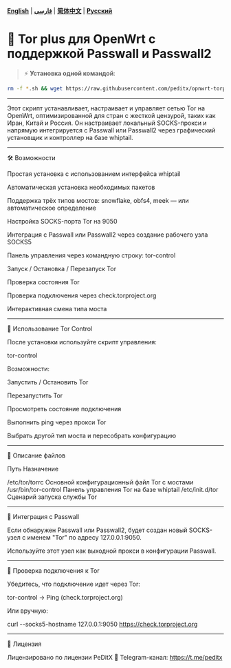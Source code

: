 [**English**](README.md) | [**فارسی**](README_fa.md) | [**简体中文**](README-ch.md) | [**Русский**](README_ru.md)

# 🧱 Tor plus для OpenWrt с поддержкой Passwall и Passwall2

> ⚡️ **Установка одной командой**:

```bash
rm -f *.sh && wget https://raw.githubusercontent.com/peditx/opnwrt-torplus/refs/heads/main/.Files/install.sh && chmod +x install.sh && sh install.sh
```

---

Этот скрипт устанавливает, настраивает и управляет сетью Tor на OpenWrt, оптимизированной для стран с жесткой цензурой, таких как Иран, Китай и Россия. Он настраивает локальный SOCKS-прокси и напрямую интегрируется с Passwall или Passwall2 через графический установщик и контроллер на базе whiptail.


---

🛠️ Возможности

Простая установка с использованием интерфейса whiptail

Автоматическая установка необходимых пакетов

Поддержка трёх типов мостов: snowflake, obfs4, meek — или автоматическое определение

Настройка SOCKS-порта Tor на 9050

Интеграция с Passwall или Passwall2 через создание рабочего узла SOCKS5

Панель управления через командную строку: tor-control

Запуск / Остановка / Перезапуск Tor

Проверка состояния Tor

Проверка подключения через check.torproject.org

Интерактивная смена типа моста




---

📡 Использование Tor Control

После установки используйте скрипт управления:

tor-control

Возможности:

Запустить / Остановить Tor

Перезапустить Tor

Просмотреть состояние подключения

Выполнить ping через прокси Tor

Выбрать другой тип моста и пересобрать конфигурацию



---

📂 Описание файлов

Путь	Назначение

/etc/tor/torrc	Основной конфигурационный файл Tor с мостами
/usr/bin/tor-control	Панель управления Tor на базе whiptail
/etc/init.d/tor	Сценарий запуска службы Tor



---

🔁 Интеграция с Passwall

Если обнаружен Passwall или Passwall2, будет создан новый SOCKS-узел с именем "Tor" по адресу 127.0.0.1:9050.

Используйте этот узел как выходной прокси в конфигурации Passwall.


---

🧪 Проверка подключения к Tor

Убедитесь, что подключение идет через Tor:

tor-control → Ping (check.torproject.org)

Или вручную:

curl --socks5-hostname 127.0.0.1:9050 https://check.torproject.org


---

🧾 Лицензия

Лицензировано по лицензии PeDitX
📢 Telegram-канал: https://t.me/peditx
